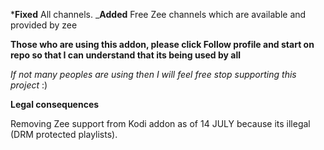 ***Fixed** All channels.
_**Added** Free Zee channels which are available and provided by zee


**Those who are using this addon, please click Follow profile and start on repo so that I can understand that its being used by all**

_If not many peoples are using then I will feel free stop supporting this project_ :)


**Legal consequences**

Removing Zee support from Kodi addon as of 14 JULY because its illegal (DRM protected playlists). 
